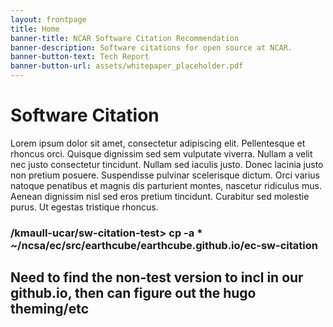 ```yaml
---
layout: frontpage
title: Home
banner-title: NCAR Software Citation Recommendation
banner-description: Software citations for open source at NCAR.
banner-button-text: Tech Report
banner-button-url: assets/whitepaper_placeholder.pdf
---
```


# Software Citation
Lorem ipsum dolor sit amet, consectetur adipiscing elit. Pellentesque et rhoncus orci. Quisque dignissim sed sem vulputate viverra. Nullam a velit nec justo consectetur tincidunt. Nullam sed iaculis justo. Donec lacinia justo non pretium posuere. Suspendisse pulvinar scelerisque dictum. Orci varius natoque penatibus et magnis dis parturient montes, nascetur ridiculus mus. Aenean dignissim nisl sed eros pretium tincidunt. Curabitur sed molestie purus. Ut egestas tristique rhoncus.
### /kmaull-ucar/sw-citation-test> cp -a * ~/ncsa/ec/src/earthcube/earthcube.github.io/ec-sw-citation
## Need to find the non-test version to incl in our github.io, then can figure out the hugo theming/etc
